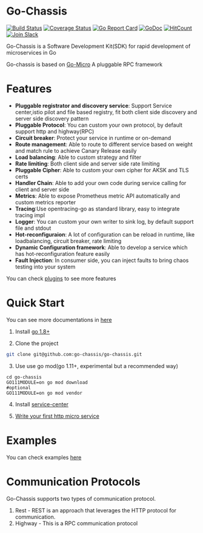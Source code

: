 # Go-Chassis  
[![Build Status](https://travis-ci.org/go-chassis/go-chassis.svg?branch=master)](https://travis-ci.org/go-chassis/go-chassis)  [![Coverage Status](https://coveralls.io/repos/github/go-chassis/go-chassis/badge.svg)](https://coveralls.io/github/go-chassis/go-chassis) [![Go Report Card](https://goreportcard.com/badge/github.com/go-chassis/go-chassis)](https://goreportcard.com/report/github.com/go-chassis/go-chassis) [![GoDoc](https://godoc.org/github.com/go-chassis/go-chassis?status.svg)](https://godoc.org/github.com/go-chassis/go-chassis) [![HitCount](http://hits.dwyl.io/go-chassis/go-chassis.svg)](http://hits.dwyl.io/go-chassis/go-chassis)  [![Join Slack](https://img.shields.io/badge/Join-Slack-orange.svg)](https://join.slack.com/t/go-chassis/shared_invite/enQtMzk0MzAyMjEzNzEyLTRjOWE3NzNmN2IzOGZhMzZkZDFjODM1MDc5ZWI0YjcxYjM1ODNkY2RkNmIxZDdlOWI3NmQ0MTg3NzBkNGExZGU)      

Go-Chassis is a Software Development Kit(SDK) for rapid development of microservices in Go
 
Go-chassis is based on [Go-Micro](https://github.com/micro/go-micro) A pluggable RPC framework



# Features
 - **Pluggable registrator and discovery service**: Support Service center,istio pilot and file based registry, 
 fit both client side discovery and server side discovery pattern 
 - **Pluggable Protocol**: You can custom your own protocol, by default support http and highway(RPC)
 - **Circuit breaker**: Protect your service in runtime or on-demand
 - **Route management**: Able to route to different service based on weight and match rule to achieve Canary Release easily
 - **Load balancing**: Able to custom strategy and filter
 - **Rate limiting**: Both client side and server side rate limiting
 - **Pluggable Cipher**: Able to custom your own cipher for AKSK and TLS certs
 - **Handler Chain**: Able to add your own code during service calling for client and server side
 - **Metrics**: Able to expose Prometheus metric API automatically and custom metrics reporter
 - **Tracing**:Use opentracing-go as standard library, easy to integrate tracing impl
 - **Logger**: You can custom your own writer to sink log, by default support file and stdout
 - **Hot-reconfiguraion**: A lot of configuration can be reload in runtime, like loadbalancing, circuit breaker, rate limiting
 - **Dynamic Configuration framework**:   Able to develop a service which has hot-reconfiguration feature easily
 - **Fault Injection**: In consumer side, you can inject faults to bring chaos testing into your system
 
You can check [plugins](https://github.com/go-chassis/go-chassis-plugins) to see more features

# Quick Start
You can see more documentations in [here](http://go-chassis.readthedocs.io/en/latest/)

1. Install [go 1.8+](https://golang.org/doc/install) 

2. Clone the project

```sh
git clone git@github.com:go-chassis/go-chassis.git
```

3. Use use go mod(go 1.11+, experimental but a recommended way)
```shell
cd go-chassis
GO111MODULE=on go mod download
#optional
GO111MODULE=on go mod vendor
```


4. Install [service-center](http://servicecomb.incubator.apache.org/release/)

5. [Write your first http micro service](http://go-chassis.readthedocs.io/en/latest/getstarted/writing-rest.html)



# Examples
You can check examples [here](examples)
# Communication Protocols
Go-Chassis supports two types of communication protocol.
1. Rest - REST is an approach that leverages the HTTP protocol for communication.
2. Highway - This is a RPC communication protocol

